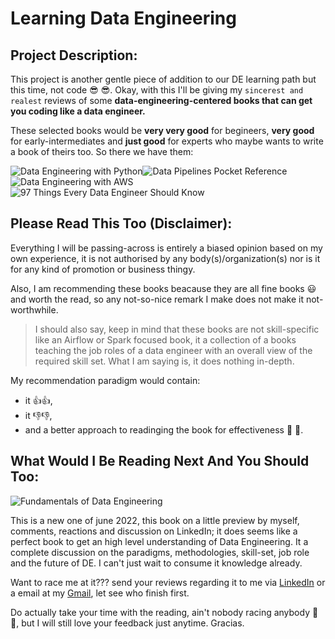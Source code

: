 # Learning Data Engineering

## Project Description:
This project is another gentle piece of addition to our DE learning path but this time, not code :sunglasses: :sunglasses:. Okay, with this I'll be giving my `sincerest and realest` reviews of some **data-engineering-centered books that can get you coding like a data engineer.**

These selected books would be **very very good** for begineers, **very good** for early-intermediates and **just good** for experts who maybe wants to write a book of theirs too. So there we have them:

![Data Engineering with Python](/assets/Data%20Engineering%20with%20Python.jpg)![Data Pipelines Pocket Reference](/assets/Data%20Pipelines%20Pocket%20Reference.jpg)![Data Engineering with AWS](/assets/Data%20Engineering%20with%20AWS.jpg)![97 Things Every Data Engineer Should Know](/assets/97%20Things%20Every%20Data%20Engineer%20Should%20Know.jpg)



## Please Read This Too (Disclaimer):
Everything I will be passing-across is entirely a biased opinion based on my own experience, it is not authorised by any body(s)/organization(s) nor is it for any kind of promotion or business thingy.

Also, I am recommending these books beacause they are all fine books :smiley: and worth the read, so any not-so-nice remark I make does not make it not-worthwhile.

> I should also say, keep in mind that these books are not skill-specific like an Airflow or Spark focused book, it a collection of a books teaching the job roles of a data engineer with an overall view of the required skill set. What I am saying is, it does nothing in-depth.

My recommendation paradigm would contain:
- it :+1::+1:,
- it :-1::-1:,
- and a better approach to readinging the book for effectiveness :brain: :brain:.

## What Would I Be Reading Next And You Should Too:
![Fundamentals of Data Engineering](/assets/Fundamentals%20of%20Data%20Engineering.jpg)

This is a new one of june 2022, this book on a little preview by myself, comments, reactions and discussion on LinkedIn; it does seems like a perfect book to get an high level understanding of Data Engineering. It a complete discussion on the paradigms, methodologies, skill-set, job role and the future of DE. I can't just wait to consume it knowledge already.

Want to race me at it??? send your reviews regarding it to me via [LinkedIn](https://www.linkedin.com/in/oluwatobi-giwa-806626154/) or a email at my [Gmail](oluwatobitobias@gmail.com), let see who finish first.

Do actually take your time with the reading, ain't nobody racing anybody :rofl: :rofl:, but I will still love your feedback just anytime. Gracias.






